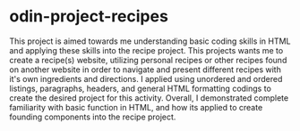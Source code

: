# odin-project-recipes

This project is aimed towards me understanding basic coding skills in HTML and applying these skills into the recipe project. This projects wants me to create a recipe(s) website, utilizing personal recipes or other recipes found on another website in order to navigate and present different recipes with it's own ingredients and directions. I applied using unordered and ordered listings, paragraphs, headers, and general HTML formatting codings to create the desired project for this activity. Overall, I demonstrated complete familiarity with basic function in HTML, and how its applied to create founding components into the recipe project.